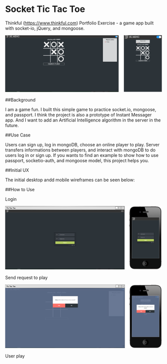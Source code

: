 # Socket Tic Tac Toe

Thinkful (https://www.thinkful.com) Portfolio Exercise - a game app built with socket-io, jQuery, and mongoose.

![tic tac toe](https://github.com/wangmeng255/socket-ttt/blob/dev/images/tic-tac-toe-ini.png "Playing Tic Tac Toe on laptop")

##Background

I am a game fun. I built this simple game to practice socket.io, mongoose, and passport. I think the project is also a prototype of Instant Messager app. And I want to add  an Artificial Intelligence algorithm in the server in the future.

##Use Case

Users can sign up, log in mongoDB, choose an online player to play. Server transfers informations between players, and interact with mongoDB to do users log in or sign up. If you wants to find an example to show how to use passport, socketio-auth, and mongoose model, this project helps you.

##Initial UX

The initial desktop andd mobile wireframes can be seen below:

##How to Use

Login 

![tic tac toe login](https://github.com/wangmeng255/socket-ttt/blob/dev/images/tic-tac-toe-login.png "log in Tic Tac Toe on laptop and mobile")

Send request to play

![tic tac toe request](https://github.com/wangmeng255/socket-ttt/blob/dev/images/tic-tac-toe-request.png "request Tic Tac Toe on laptop and mobile")

User play